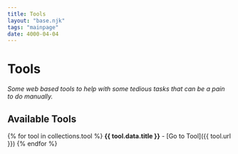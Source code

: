 ```yaml
---
title: Tools
layout: "base.njk"
tags: "mainpage"
date: 4000-04-04
---
```


# Tools

_Some web based tools to help with some tedious tasks that can be a pain to do manually._

## Available Tools

{% for tool in collections.tool %}
  **{{ tool.data.title }}** - [Go to Tool]({{ tool.url }})
{% endfor %}